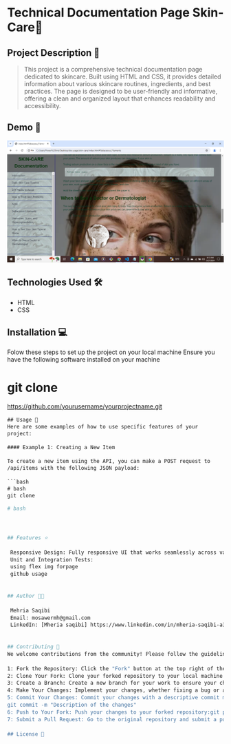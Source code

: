 # Technical Documentation Page Skin-Care🚀

## Project Description 📝

> This project is a comprehensive technical documentation page dedicated to skincare. Built using HTML and CSS, it provides detailed information about various skincare routines, ingredients, and best practices. The page is designed to be user-friendly and informative, offering a clean and organized layout that enhances readability and accessibility.

## Demo 📸
![demo](.//image/img.png.png)
## Technologies Used 🛠️
- HTML
- CSS

## Installation 💻
Folow these steps to set up the project on your local machine 
Ensure you have the following software installed on your machine 

# git clone 
https://github.com/yourusername/yourprojectname.git
```
## Usage 🎯
Here are some examples of how to use specific features of your project:

#### Example 1: Creating a New Item

To create a new item using the API, you can make a POST request to /api/items with the following JSON payload:

```bash
# bash
git clone 
```
```bash
# bash



## Features ⭐

 Responsive Design: Fully responsive UI that works seamlessly across various devices and screen sizes
 Unit and Integration Tests:
 using flex img forpage 
 github usage
 

## Author 👩‍💻
 
 Mehria Saqibi 
 Email: mosawermh@gmail.com
 LinkedIn: [Mheria saqibi] https://www.linkedin.com/in/mheria-saqibi-a386a41a1?utm_source=share&utm_campaign=share_via&utm_content=profile&utm_medium=android_app


## Contributing 🤝
We welcome contributions from the community! Please follow the guidelines below to contribute to our project.

1: Fork the Repository: Click the "Fork" button at the top right of the repository page to create a copy of the repository on your GitHub account.
2: Clone Your Fork: Clone your forked repository to your local machine using the following command:git clone https://github.com/yourusername/yourprojectname.git
3: Create a Branch: Create a new branch for your work to ensure your changes are isolated from the main branch:git checkout -b feature-or-bugfix-description
4: Make Your Changes: Implement your changes, whether fixing a bug or adding a new feature. Be sure to follow the project's coding standards and guidelines.
5: Commit Your Changes: Commit your changes with a descriptive commit message:git add .
git commit -m "Description of the changes"
6: Push to Your Fork: Push your changes to your forked repository:git push origin feature-or-bugfix-description
7: Submit a Pull Request: Go to the original repository and submit a pull request from your forked repository. Provide a clear and concise description of your changes and why they should be merged.

## License 📜
